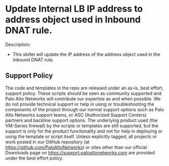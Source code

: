 # Update Internal LB IP address to address object used in Inbound DNAT rule.

Description:
- This skillet will update the IP address of the address object used in the Inbound DNAT rule.


## Support Policy
The code and templates in the repo are released under an as-is, best effort,
support policy. These scripts should be seen as community supported and
Palo Alto Networks will contribute our expertise as and when possible.
We do not provide technical support or help in using or troubleshooting the
components of the project through our normal support options such as
Palo Alto Networks support teams, or ASC (Authorized Support Centers)
partners and backline support options. The underlying product used
(the VM-Series firewall) by the scripts or templates are still supported,
but the support is only for the product functionality and not for help in
deploying or using the template or script itself. Unless explicitly tagged,
all projects or work posted in our GitHub repository
(at https://github.com/PaloAltoNetworks) or sites other than our official
Downloads page on https://support.paloaltonetworks.com are provided under
the best effort policy.
